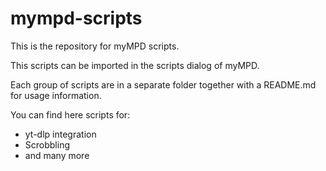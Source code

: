 # mympd-scripts

This is the repository for myMPD scripts.

This scripts can be imported in the scripts dialog of myMPD.

Each group of scripts are in a separate folder together with a README.md for usage information.

You can find here scripts for:

- yt-dlp integration
- Scrobbling
- and many more
